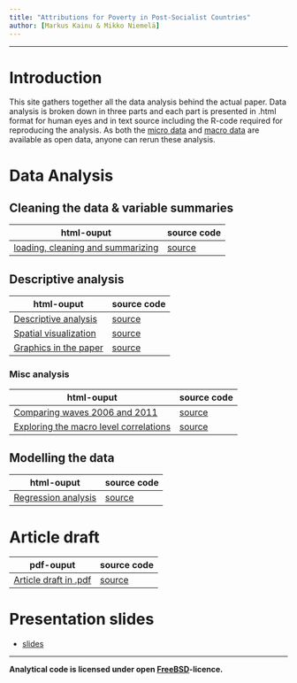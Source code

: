 ```yaml
---
title: "Attributions for Poverty in Post-Socialist Countries"
author: [Markus Kainu & Mikko Niemelä]
---
```


****

# Introduction

This site gathers together all the data analysis behind the actual paper. Data analysis is broken down in three parts and each part is presented in .html format for human eyes and in text source including the R-code required for reproducing the analysis. As both the [micro data](http://www.ebrd.com/pages/research/publications/special/transitionII.shtml) and [macro data](http://www.qog.pol.gu.se/data/) are available as open data, anyone can rerun these analysis.

# Data Analysis

## Cleaning the data & variable summaries

| html-ouput | source code |
| ------------ | -------------- |
| [loading, cleaning and summarizing](http://muuankarski.github.io/attributions/loadClean.html) | [source](http://muuankarski.github.io/attributions/loadClean.Rmd) |


## Descriptive analysis


| html-ouput | source code |
| ------------ | -------------- |
| [Descriptive analysis](http://muuankarski.github.io/attributions/descriptive_analysis.html) | [source](http://muuankarski.github.io/attributions/descriptive_analysis.Rmd) |
| [Spatial visualization](http://muuankarski.github.io/attributions/mapPlots.html) | [source](http://muuankarski.github.io/attributions/mapPlots.Rmd) |
| [Graphics in the paper](http://muuankarski.github.io/attributions/finalPlots.html) | [source](http://muuankarski.github.io/attributions/finalPlots.Rmd) |

### Misc analysis

| html-ouput | source code |
| ------------ | -------------- |
| [Comparing waves 2006 and 2011](http://muuankarski.github.io/attributions/compareWaves.html) | [source](http://muuankarski.github.io/attributions/compareWaves.Rmd) |
| [Exploring the macro level correlations](http://muuankarski.github.io/attributions/correlations.html) | [source](http://muuankarski.github.io/attributions/correlations.md) |



## Modelling the data

| html-ouput | source code |
| ------------ | -------------- |
| [Regression analysis](http://muuankarski.github.io/attributions/regressionModelling.html) | [source](http://muuankarski.github.io/attributions/regressionModelling.Rmd) |



# Article draft


| pdf-ouput | source code |
| ------------ | -------------- |
| [Article draft in .pdf](http://muuankarski.github.io/attributions/article2013.pdf) | [source](http://muuankarski.github.io/attributions/article2013.Rmd) |


# Presentation slides

- [slides](http://muuankarski.github.io/attributions/attrib_slides.html)

---------

**Analytical code is licensed under open [FreeBSD](http://en.wikipedia.org/wiki/BSD_licenses#2-clause_license_.28.22Simplified_BSD_License.22_or_.22FreeBSD_License.22.29)-licence.**

